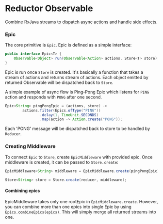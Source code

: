 # Reductor Observable

Combine RxJava streams to dispatch async actions and handle side effects.

### Epic

The core primitive is `Epic`. Epic is defined as a simple interface:

```java
public interface Epic<T> {
    Observable<Object> run(Observable<Action> actions, Store<T> store);
}
```

Epic is run once `Store` is created. 
It's basically a function that takes a stream of actions and returns stream of actions.
Each object emitted by returned Observable will be dispatched back to `Store`.

A simple example of async flow is Ping-Pong Epic which listens for `PING` action and responds with `PONG` after one second.

```java
Epic<String> pingPongEpic = (actions, store) ->            
        actions.filter(Epics.ofType("PING"))           
                .delay(1, TimeUnit.SECONDS)            
                .map(action -> Action.create("PONG")); 
```

Each 'PONG' message will be dispatched back to store to be handled by `Reducer`.

### Creating Middleware

To connect `Epic` to `Store`, create `EpicMiddleware` with provided epic.
Once middleware is created, it can be passed to `Store.create`:

```java
EpicMiddleware<String> middleware = EpicMiddleware.create(pingPongEpic);

Store<String> store = Store.create(reducer, middleware);
```

#### Combining epics

EpicMiddleware takes only one rootEpic in `EpicMiddleware.create`.
However, you can combine more than one epics into single Epic by using `Epics.combineEpics(epics)`.
This will simply merge all returned streams into one.
